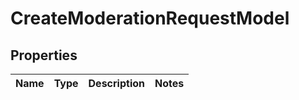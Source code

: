 
# CreateModerationRequestModel

## Properties
Name | Type | Description | Notes
------------ | ------------- | ------------- | -------------



